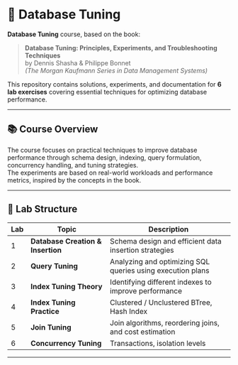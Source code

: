 # 📘 Database Tuning 

**Database Tuning** course, based on the book:

> **Database Tuning: Principles, Experiments, and Troubleshooting Techniques**  
> by Dennis Shasha & Philippe Bonnet  
> *(The Morgan Kaufmann Series in Data Management Systems)*

This repository contains solutions, experiments, and documentation for **6 lab exercises** covering essential techniques for optimizing database performance.

---

## 📚 Course Overview

The course focuses on practical techniques to improve database performance through schema design, indexing, query formulation, concurrency handling, and tuning strategies.  
The experiments are based on real-world workloads and performance metrics, inspired by the concepts in the book.

---

## 🧪 Lab Structure

| Lab | Topic                            | Description |
|-----|----------------------------------|-------------|
| 1   | **Database Creation & Insertion** | Schema design and efficient data insertion strategies |
| 2   | **Query Tuning**                  | Analyzing and optimizing SQL queries using execution plans |
| 3   | **Index Tuning Theory**           | Identifying different indexes to improve performance |
| 4   | **Index Tuning Practice**         | Clustered / Unclustered BTree, Hash Index |
| 5   | **Join Tuning**                   | Join algorithms, reordering joins, and cost estimation |
| 6   | **Concurrency Tuning**            | Transactions, isolation levels|

---
